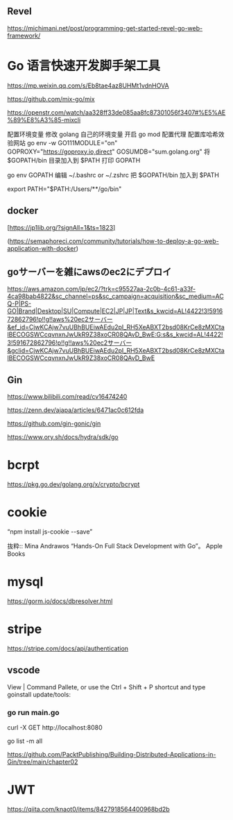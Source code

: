 ## Revel 
https://michimani.net/post/programming-get-started-revel-go-web-framework/


# Go 语言快速开发脚手架工具
https://mp.weixin.qq.com/s/Eb8tae4az8UHMt1vdnHOVA

https://github.com/mix-go/mix

https://openstr.com/watch/aa328ff33de085aa8fc87301056f3407#%E5%AE%89%E8%A3%85-mixcli

配置环境变量
修改 golang 自己的环境变量
开启 go mod
配置代理
配置库哈希效验网站
go env -w GO111MODULE="on" GOPROXY="https://goproxy.io,direct" GOSUMDB="sum.golang.org"
将 $GOPATH/bin 目录加入到 $PATH
打印 GOPATH

go env GOPATH
编辑 ~/.bashrc or ~/.zshrc 把 $GOPATH/bin 加入到 $PATH

export PATH="$PATH:/Users/**/go/bin"



## docker
[https://jp1lib.org/?signAll=1&ts=1823]

(https://semaphoreci.com/community/tutorials/how-to-deploy-a-go-web-application-with-docker)


## goサーバーを雑にawsのec2にデプロイ
https://aws.amazon.com/jp/ec2/?trk=c95527aa-2c0b-4c61-a33f-4ca98bab4822&sc_channel=ps&sc_campaign=acquisition&sc_medium=ACQ-P|PS-GO|Brand|Desktop|SU|Compute|EC2|JP|JP|Text&s_kwcid=AL!4422!3!591672862796!p!!g!!aws%20ec2サーバー&ef_id=CjwKCAjw7vuUBhBUEiwAEdu2pI_RH5XeABXT2bsd08KrCe8zMXCtalBECOGSWCcqvnxnJwUkR9Z38xoCR08QAvD_BwE:G:s&s_kwcid=AL!4422!3!591672862796!p!!g!!aws%20ec2サーバー&gclid=CjwKCAjw7vuUBhBUEiwAEdu2pI_RH5XeABXT2bsd08KrCe8zMXCtalBECOGSWCcqvnxnJwUkR9Z38xoCR08QAvD_BwE

## Gin 
https://www.bilibili.com/read/cv16474240

https://zenn.dev/ajapa/articles/6471ac0c612fda

https://github.com/gin-gonic/gin


https://www.ory.sh/docs/hydra/sdk/go

# bcrpt
https://pkg.go.dev/golang.org/x/crypto/bcrypt

# cookie
“npm install js-cookie --save”

抜粋:: Mina Andrawos  “Hands-On Full Stack Development with Go”。 Apple Books  

# mysql
https://gorm.io/docs/dbresolver.html

# stripe
https://stripe.com/docs/api/authentication

## vscode
 View | Command Pallete, or use the Ctrl + Shift + P shortcut and type goinstall update/tools:
 
 
### go run main.go
curl -X GET http://localhost:8080

go list -m all

https://github.com/PacktPublishing/Building-Distributed-Applications-in-Gin/tree/main/chapter02

# JWT
https://qiita.com/knaot0/items/8427918564400968bd2b
